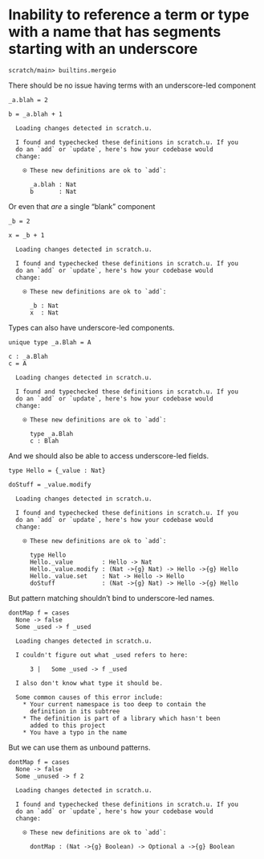 # Inability to reference a term or type with a name that has segments starting with an underscore

``` ucm :hide
scratch/main> builtins.mergeio
```

There should be no issue having terms with an underscore-led component

``` unison
_a.blah = 2

b = _a.blah + 1
```

``` ucm :added-by-ucm
  Loading changes detected in scratch.u.

  I found and typechecked these definitions in scratch.u. If you
  do an `add` or `update`, here's how your codebase would
  change:
  
    ⍟ These new definitions are ok to `add`:
    
      _a.blah : Nat
      b       : Nat

```

Or even that *are* a single “blank” component

``` unison
_b = 2

x = _b + 1
```

``` ucm :added-by-ucm
  Loading changes detected in scratch.u.

  I found and typechecked these definitions in scratch.u. If you
  do an `add` or `update`, here's how your codebase would
  change:
  
    ⍟ These new definitions are ok to `add`:
    
      _b : Nat
      x  : Nat

```

Types can also have underscore-led components.

``` unison
unique type _a.Blah = A

c : _a.Blah
c = A
```

``` ucm :added-by-ucm
  Loading changes detected in scratch.u.

  I found and typechecked these definitions in scratch.u. If you
  do an `add` or `update`, here's how your codebase would
  change:
  
    ⍟ These new definitions are ok to `add`:
    
      type _a.Blah
      c : Blah

```

And we should also be able to access underscore-led fields.

``` unison
type Hello = {_value : Nat}

doStuff = _value.modify
```

``` ucm :added-by-ucm
  Loading changes detected in scratch.u.

  I found and typechecked these definitions in scratch.u. If you
  do an `add` or `update`, here's how your codebase would
  change:
  
    ⍟ These new definitions are ok to `add`:
    
      type Hello
      Hello._value        : Hello -> Nat
      Hello._value.modify : (Nat ->{g} Nat) -> Hello ->{g} Hello
      Hello._value.set    : Nat -> Hello -> Hello
      doStuff             : (Nat ->{g} Nat) -> Hello ->{g} Hello

```

But pattern matching shouldn’t bind to underscore-led names.

``` unison :error
dontMap f = cases
  None -> false
  Some _used -> f _used
```

``` ucm :added-by-ucm
  Loading changes detected in scratch.u.

  I couldn't figure out what _used refers to here:
  
      3 |   Some _used -> f _used
  
  I also don't know what type it should be.
  
  Some common causes of this error include:
    * Your current namespace is too deep to contain the
      definition in its subtree
    * The definition is part of a library which hasn't been
      added to this project
    * You have a typo in the name

```

But we can use them as unbound patterns.

``` unison
dontMap f = cases
  None -> false
  Some _unused -> f 2
```

``` ucm :added-by-ucm
  Loading changes detected in scratch.u.

  I found and typechecked these definitions in scratch.u. If you
  do an `add` or `update`, here's how your codebase would
  change:
  
    ⍟ These new definitions are ok to `add`:
    
      dontMap : (Nat ->{g} Boolean) -> Optional a ->{g} Boolean

```
